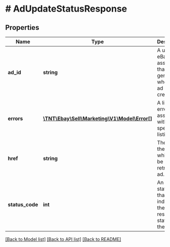 # # AdUpdateStatusResponse

## Properties

Name | Type | Description | Notes
------------ | ------------- | ------------- | -------------
**ad_id** | **string** | A unique eBay-assigned ID that is generated when the ad is created. | [optional]
**errors** | [**\TNT\Ebay\Sell\Marketing\V1\Model\Error[]**](Error.md) | A list of errors associated with the specified listing ID. | [optional]
**href** | **string** | The URI for the ad, which can be used to retrieve the ad. | [optional]
**status_code** | **int** | An HTTP status code that indicates the response-status of the request. | [optional]

[[Back to Model list]](../../README.md#models) [[Back to API list]](../../README.md#endpoints) [[Back to README]](../../README.md)

